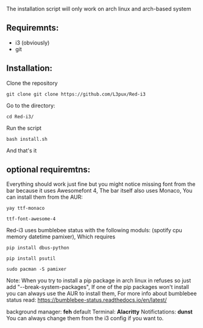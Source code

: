 The installation script will only work on arch linux and arch-based system
## Requiremnts:
* i3 (obviously)
* git

## Installation:
Clone the repository
```
git clone git clone https://github.com/L3pux/Red-i3
```
Go to the directory:
```
cd Red-i3/ 
```
Run the script
```
bash install.sh 
```
And that's it
## optional requiremtns:
Everything should work just fine but you might notice missing font from the bar because it uses Awesomefont 4, The bar itself also uses Monaco, You can install them from the AUR:
```
yay ttf-monaco
```
```
ttf-font-awesome-4
```
Red-i3 uses bumblebee status with the following moduls: (spotify cpu memory datetime pamixer), Which requires 
```
pip install dbus-python 
```
```
pip install psutil
```
```
sudo pacman -S pamixer
```
Note: When you try to install a pip package in arch linux in refuses so just add "--break-system-packages", If one of the pip packages won't install you can always use the AUR to install them, For more info about bumblebee status read:
https://bumblebee-status.readthedocs.io/en/latest/

background manager: **feh**
default Terminal: **Alacritty**
Notifictations:  **dunst**
You can always change them from the i3 config if you want to.
